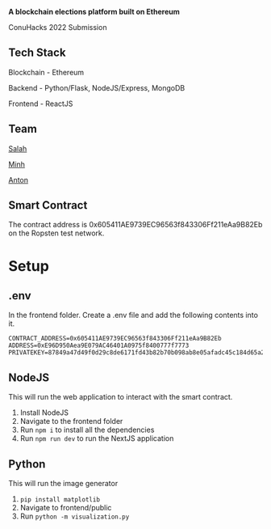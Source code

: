 **A blockchain elections platform built on Ethereum**

ConuHacks 2022 Submission

## Tech Stack

Blockchain - Ethereum

Backend - Python/Flask, NodeJS/Express, MongoDB

Frontend - ReactJS

## Team

[Salah](https://github.com/itsSalah)

[Minh](https://github.com/minhtrannhat)

[Anton](https://github.com/icepaq)


## Smart Contract

The contract address is 0x605411AE9739EC96563f843306Ff211eAa9B82Eb on the Ropsten test network.

# Setup

## .env
In the frontend folder. Create a .env file and add the following contents into it.

```
CONTRACT_ADDRESS=0x605411AE9739EC96563f843306Ff211eAa9B82Eb
ADDRESS=0xE96D950Aea9E079AC46401A0975f8400777f7773
PRIVATEKEY=87849a47d49f0d29c8de6171fd43b82b70b098ab8e05afadc45c184d65a24e9f
```

## NodeJS

This will run the web application to interact with the smart contract.

1. Install NodeJS
2. Navigate to the frontend folder
3. Run `npm i` to install all the dependencies
4. Run `npm run dev` to run the NextJS application

## Python

This will run the image generator

1. `pip install matplotlib`
2. Navigate to frontend/public
3. Run `python -m visualization.py`




